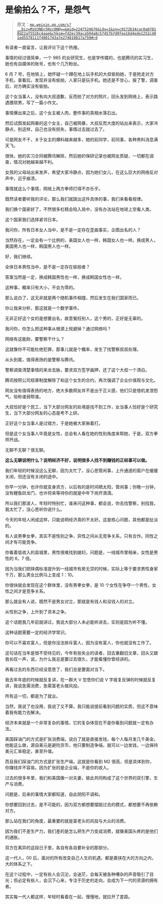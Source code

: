 # 是偷拍么？不，是怨气

> 原文：[`mp.weixin.qq.com/s?__biz=MzU3NDc5Nzc0NQ==&mid=2247524676&idx=1&sn=c9172b34cac0a07818d22af5526c4aae&chksm=fd2ec39aca594a8c57457b7d9fea16d4ede1252c491ed5578111f4801743a7e274810817a759#rd`](http://mp.weixin.qq.com/s?__biz=MzU3NDc5Nzc0NQ==&mid=2247524676&idx=1&sn=c9172b34cac0a07818d22af5526c4aae&chksm=fd2ec39aca594a8c57457b7d9fea16d4ede1252c491ed5578111f4801743a7e274810817a759#rd)

有读者一直留言，让我评论下这个热搜。

事情的经过很简单，一个 985 的女研究生，也是学传媒的，也是腾讯的实习生，她也有自媒体的账号，也有个几万粉丝。

6 月 7 号，在地铁上，她怀疑一个蹲在地上玩手机的大叔偷拍她，于是抢走对方手机，查看后，发现并没有偷拍，人家只是玩手机。她还是不甘心，报了警，调查后，对方确实没有偷拍。

这个女当事人，没有向大叔道歉，反而拍了对方的照片，回头发到网络上，表示路遇猥琐男，写了一篇小作文。

事情爆出来之后，这个女主被人肉，整件事的真相水落石出。 

然后试图发起网暴的这个女主，自己被网暴，大叔反而大度的站出来表示，大家冷静点，别这样，自己也没有损失，事情过去就过去了。 

可是网友不干，关于女主的爆料越来越多，她的前同学，前同事，各种黑料消息满天飞。

很快，她的实习合同被腾讯解除，然后她的保研记录也被网友质疑，一切都在调查，情况对她越来越不利。 

女孩的父母站出来发声，希望大家冷静点，因为她们女儿，在这么巨大的网络反对声中，近乎崩溃。

事情就这么个事情，网络上两方拳师打得不亦乐乎。 

既然读者要听我的评论，那么我们就跳出这件具体的事，我们来看看规律。 

我们换个国家好了，不然很多杠精会陷入局中，没有办法站在地球上空看人类。

这个国家我们选择紧邻日本。

我问你，所有日本女人当中，是不是一定存在歪曲事实，企图出名的人？ 

当然存在，一定会有一个比例的，美国女人也一样，韩国女人也一样。换成男人，美国男人也一样，韩国男人也一样。

好，我们继续。 

全体日本男性当中，是不是一定存在偷拍者？

答案当然是一定，换成韩国男性也一样，换成韩国女性也一样。

这种事，概率只有大小，不会为零的。 

那么说白了，这无非就是两个随机事件相撞，然后发生在我们国家而已。 

你让我来分析，那这就是一个数学事件。

无非正好这个女的是想要出名，故意冤枉别人，这个男的，正好是无辜的。 

我问你，你怎么把这种事从根源上规避掉？通过网络吗？ 

网络有这能耐，要警察干什么？ 

这就像你不可能杜绝犯罪，那事儿就是个概率，发生了找警察叔叔处理。 

从头到尾，值得表扬的是警察与腾讯。 

警察调查清楚事情的来龙去脉，要求双方签字画押，还了这个大叔一个清白。

腾讯按照公司规章制度解除了和这个女生的合约，再次强调了企业价值观与文化。

网友没有值得表扬的地方，绝大多数网友并不是出于正义感，他们只是借机发泄怨气，俗称谁弱帮谁。 

大叔恰好是个民工，当下大部分网友的处境是找不到工作，女当事人恰好是个研究生，当下大部分网友的心态是考不上研。 

正好这个女当事人是过错方，于是她被大家揪着打。 

但是这个女当事人毕竟是女性，总会有人看在她的性别角度来帮她，于是，双方拳师开战。

无聊不无聊？很无聊。 

**这么无聊说明什么？说明经济不好，说明很多人找不到赚钱的正经事可以做。** 

我们年轻的时候没这么无聊，因为太忙了，没心思管闲事，上升通道的窗户在缓缓关闭，但还没有关闭的途中。 

你早一分钟，也许你就变身资方，以后有的是时间晒太阳，管闲事；你晚一分钟，没有鲤鱼跃龙门，也许将来等待你的就是中年下岗开滴滴。

所以我们那波人，年轻时特别忙，谁来问这种事，都会说，你去找警察，别找我，我太忙了，没心思听你说什么。 

今天的年轻人闲成这样，只能说明经济真的不太好。这是核心问题，其他都是扯淡的。

有人说男拳女拳，其实不是性别之争，异性之间从无竞争关系，只有合作。同性之间才有可能竞争。

你看着低收入的县城里，男性很难找到媳妇，问题是，一线城市里相亲，女性是男性的 6，7 倍。

因为当我们把择偶标准提升到一线城市有房无贷的时候，实际上等于要求男性身家千万，那么男女比例马上变成 1：10。 

你很快就会发现在这个群体里，没有男拳女拳，是 10 个女性在争夺一个男性，女性之间才是竞争关系。 

那么就会有人说，既然不是男女对立，那就是有钱人和没钱人的对立。 

从性别之争，上升到了资本之争。

这个话题我几年前就讲过，我说大部分人未必能听进去，实则是因为听不懂。 

这种话题需要一定的经济学常识。

你可以不喜欢富人，但是你没法排斥富人，因为没有富人，你也就没有工作了。 

这句话在当年是很不受待见的，今年有些失业的读者，回去重翻旧文章，回头又跟我长叹一声，说，为什么我总是要过去很久，才能看懂你曾经讲的。 

再看过去的东西已经没意思了，我们总是要面对当下。

我去年年底的时候就反复讲，在一群大 V 忽悠你们说 V 字报复反弹的时候就反复讲，我说急需消费，急需富老头做风投。 

所有这一切，都是为了就业。

当然，我说了也没用，我说了又不算。我只能说提前看到问题的实质，但这不意味着我有能力去解决。 

经济本来就是一个非常复杂的事情，它的复杂体现在不是你看到问题就一定有办法。 

美国踩油门的方式是扩张消费端，说白了就是直接发钱，每个人每月发几千美金。他能这么做，源自美元是避险货币，他只要制造争端，就可以一边发钱，一边保持美元汇率稳定，甚至升值。

而且我们踩油门的方式是扩张生产端，这就是你看到 M2 很高，但是具体到你，你赚钱并不容易。因为扩张的是企业端，不是你的收入。

过去的很多年里，我们和美国像一对夫妻，彼此共同构成了这个世界的双引擎，生产与消费。 

问题是，后来的事情大家都知道，自此阴阳不调和。

你想要回到过去，是不可能的，因为双方都想要摆脱过去的模式，都想要不再依赖对方。 

那么站在我们的角度，最重要的就是富老头的风投与大众的消费。 

因为我们不差生产力，我们差的是怎么把生产力变成消费，就像美国头疼的是他们的通胀。 

双方在离异的这段日子里，各自有各自要补全的那部分。

这一代人，00 后，面对的所有改变自己人生的机遇，都是裹挟在大的方向之内，大的体系之下。 

在这个过程中，一定有些人会沉沦，会迷茫，会每天被各种嘈杂的声音吸引了目光；但必定有些人，会沉下心来，专注于历史的走向，会成为下一代的资源的拥有者。

其实每一代人都这样，年轻时看着在一起，慢慢地，就拉开了差距。